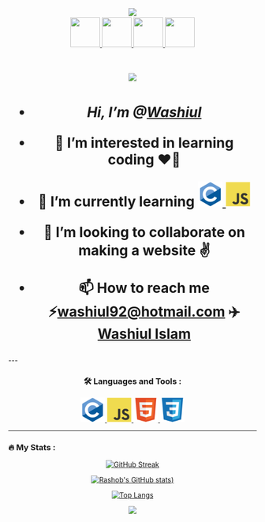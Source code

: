 
<div id="header" align="center">
  <img src="https://media.giphy.com/media/HHwI031emo0GQ/giphy.gif"/>
</div>
<div id="badges" align="center">
<a href="https://www.hackerrank.com/washiul92">
    <img src="https://cdn.iconscout.com/icon/free/png-256/hackerrank-3550708-2970313.png" height="60px" width="60px"/>
  <a href="https://www.facebook.com/UNIQUE.PRM">
    <img src="https://img.icons8.com/color/344/facebook-circled--v2.png" height="60px" width="60px"/>
  </a>
  <a href="https://www.instagram.com/washiul_islam/">
    <img src="https://img.icons8.com/clr-gls/344/instagram.png" height="60px" width="60px"/>
  </a>
  <a href="https://twitter.com/islam_washiul">
    <img src="https://img.icons8.com/color/344/twitter--v2.png" height="60px" width="60px"/>
  </a>
</div>


<h1 align="center">
  <img src="https://media.tenor.com/HO7EBVsu04oAAAAj/pikachu-pokemon.gif" width="100px"/>
</h1>

<h1 align="center">

-  ***Hi, I’m @[***Washiul***](https://rashob.github.io/)***

- 👀 I’m interested in learning coding ❤️🙌

- 🌱 I’m currently learning <a href="https://github.com/Rashob/College_Works"> <img src="https://github.com/devicons/devicon/blob/master/icons/c/c-original.svg" title="Java" alt="C" width="50" height="50"/> </a> <a href="https://github.com/Rashob/JAVA_SCRIPT_Begining"> <img src="https://github.com/devicons/devicon/blob/master/icons/javascript/javascript-original.svg" title="JavaScript" alt="JavaScript" width="50" height="50"/> </a>

- 💞️ I’m looking to collaborate on making a website ✌️

- 📫 How to reach me ⚡washiul92@hotmail.com ✈️[Washiul Islam](https://twitter.com/islam_washiul)
</h1>
---

<div align="center">

### :hammer_and_wrench: Languages and Tools :
   <a href="https://github.com/Rashob/College_Works">
  <img src="https://github.com/devicons/devicon/blob/master/icons/c/c-original.svg" title="C" alt="C" width="50px" height="50px"/>
  </a>
		<a href="https://github.com/Rashob/JAVA_SCRIPT_Begining">  
  <img src="https://github.com/devicons/devicon/blob/master/icons/javascript/javascript-original.svg" title="JavaScript" alt="JavaScript" width="50px" height="50px"/>
</a>
<a href="https://github.com/Rashob/Rashob.github.io">
<img src="https://github.com/devicons/devicon/blob/1119b9f84c0290e0f0b38982099a2bd027a48bf1/icons/html5/html5-original.svg" title="HTML5" width="50px" height="50px">
</a>
<a href="https://github.com/Rashob/Rashob.github.io">
<img src="https://raw.githubusercontent.com/devicons/devicon/1119b9f84c0290e0f0b38982099a2bd027a48bf1/icons/css3/css3-original.svg" height=50px width=50px>
</a>
</div>

---

### :fire: My Stats :
<div id="header" align="center">
	
[![GitHub Streak](https://github-readme-streak-stats.herokuapp.com?user=Rashob&theme=dracula&background=000000&border=00D5DD)](https://git.io/streak-stats)


[![Rashob's GitHub stats](https://github-readme-stats.vercel.app/api?username=Rashob&layout=compact&theme=radical))](https://github.com/Rashob/github-readme-stats)


[![Top Langs](https://github-readme-stats.vercel.app/api/top-langs/?username=Rashob&layout=compact&theme=vision-friendly-dark&title=blue)](https://github.com/Rashob/github-readme-stats)

![](https://komarev.com/ghpvc/?username=Rashob&color=orange)

</div>

<!---
Rashob/Rashob is a ✨ special ✨ repository because its `README.md` (this file) appears on your GitHub profile.
You can click the Preview link to take a look at your changes.
--->

